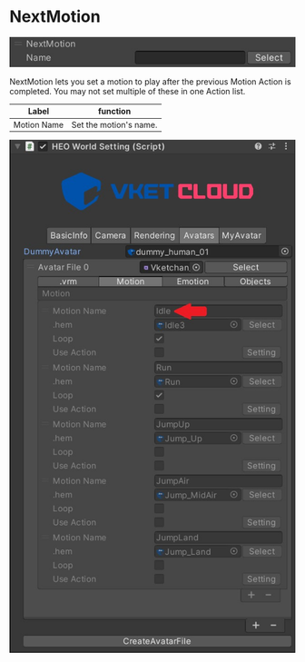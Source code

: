 
# NextMotion
![NextMotion](img/NextMotion.jpg)

NextMotion lets you set a motion to play after the previous Motion Action is completed. You may not set multiple of these in one Action list.

|  Label |  function  |
| ----   | ---- |
| Motion Name | Set the motion's name. |

![MotionNameInAvatar](img/MotionNameInAvatar.jpg)